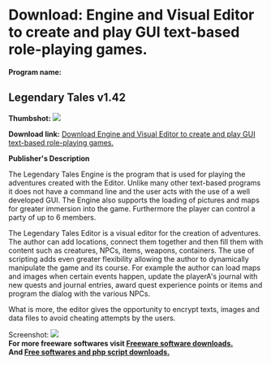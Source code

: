 # Download: Engine and Visual Editor to create and play GUI text-based role-playing games.

**Program name:**

## Legendary Tales v1.42

  
**Thumbshot:** ![](http://www.freewarefiles.com/screenshot/legendary_tales_md.gif)   
  
**Download link:** [Download Engine and Visual Editor to create and play GUI text-based role-playing games.](http://freesoftwares.boysofts.com/Legendary-Tales-V_program_2856.html)  
  


**Publisher's Description**  
  


The Legendary Tales Engine is the program that is used for playing the adventures created with the Editor. Unlike many other text-based programs it does not have a command line and the user acts with the use of a well developed GUI. The Engine also supports the loading of pictures and maps for greater immersion into the game. Furthermore the player can control a party of up to 6 members. 

The Legendary Tales Editor is a visual editor for the creation of adventures. The author can add locations, connect them together and then fill them with content such as creatures, NPCs, items, weapons, containers. The use of scripting adds even greater flexibility allowing the author to dynamically manipulate the game and its course. For example the author can load maps and images when certain events happen, update the playerA's journal with new quests and journal entries, award quest experience points or items and program the dialog with the various NPCs.

What is more, the editor gives the opportunity to encrypt texts, images and data files to avoid cheating attempts by the users. 

  
  
Screenshot: ![](http://www.freewarefiles.com/screenshot/legendary_tales.gif)   
**For more freeware softwares visit [Freeware software downloads.](http://freesoftwares.boysofts.com/)**   
**And [Free softwares and php script downloads.](http://www.boysofts.com/)**
